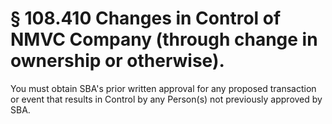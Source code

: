 # § 108.410   Changes in Control of NMVC Company (through change in ownership or otherwise).

You must obtain SBA's prior written approval for any proposed transaction or event that results in Control by any Person(s) not previously approved by SBA.




